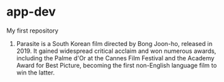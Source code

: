 # app-dev
My first repository
1.  Parasite is a South Korean film directed by Bong Joon-ho, released in 2019. It gained widespread critical acclaim and won numerous awards, including the Palme d'Or at the Cannes Film Festival and the Academy Award for Best Picture, becoming the first non-English language film to win the latter.
